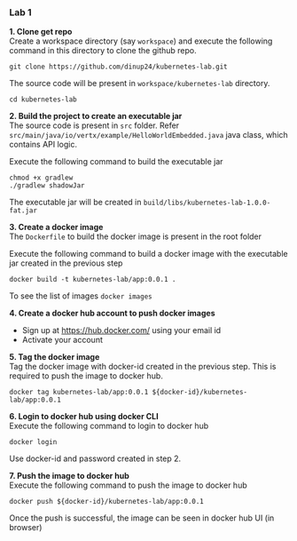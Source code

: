 ### Lab 1  

**1. Clone get repo**  
Create a workspace directory (say `workspace`) and execute the following command in this directory to clone the github repo.

```
git clone https://github.com/dinup24/kubernetes-lab.git
```

The source code will be present in `workspace/kubernetes-lab` directory. 
```
cd kubernetes-lab
```

**2. Build the project to create an executable jar**   
The source code is present in `src` folder. Refer `src/main/java/io/vertx/example/HelloWorldEmbedded.java` java class, which contains API logic.  

Execute the following command to build the executable jar
```
chmod +x gradlew
./gradlew shadowJar
```

The executable jar will be created in `build/libs/kubernetes-lab-1.0.0-fat.jar`  

**3. Create a docker image**  
The `Dockerfile` to build the docker image is present in the root folder

Execute the following command to build a docker image with the executable jar created in the previous step
```
docker build -t kubernetes-lab/app:0.0.1 .
```

To see the list of images `docker images`

**4. Create a docker hub account to push docker images**  
- Sign up at https://hub.docker.com/ using your email id
- Activate your account

**5. Tag the docker image**  
Tag the docker image with docker-id created in the previous step. This is required to push the image to docker hub.
```
docker tag kubernetes-lab/app:0.0.1 ${docker-id}/kubernetes-lab/app:0.0.1
```

**6. Login to docker hub using docker CLI**  
Execute the following command to login to docker hub
```
docker login
```
Use docker-id and password created in step 2.

**7. Push the image to docker hub**  
Execute the following command to push the image to docker hub
```
docker push ${docker-id}/kubernetes-lab/app:0.0.1
```

Once the push is successful, the image can be seen in docker hub UI (in browser)



